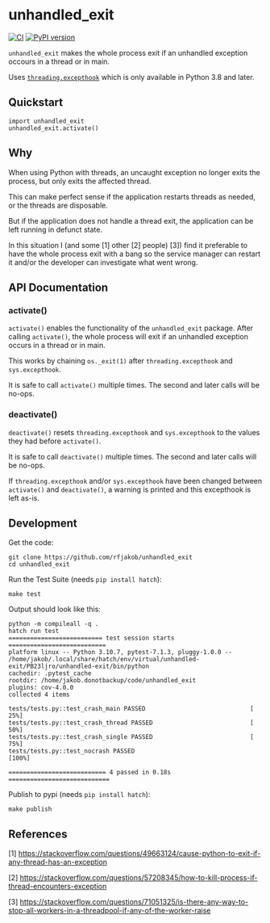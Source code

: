 # unhandled_exit

[![CI](https://github.com/rfjakob/unhandled_exit/actions/workflows/ci.yml/badge.svg)](https://github.com/rfjakob/unhandled_exit/actions/workflows/ci.yml)
[![PyPI version](https://badge.fury.io/py/unhandled_exit.svg)](https://pypi.org/project/unhandled_exit/)

`unhandled_exit` makes the whole process exit if an unhandled
exception occours in a thread or in main.

Uses [`threading.excepthook`](https://docs.python.org/3/library/threading.html#threading.excepthook)
which is only available in Python 3.8 and later.

## Quickstart

```
import unhandled_exit
unhandled_exit.activate()
```

## Why

When using Python with threads, an uncaught exception no longer
exits the process, but only exits the affected thread.

This can make perfect sense if the application restarts threads
as needed, or the threads are disposable.

But if the application does not handle a thread exit, the application
can be left running in defunct state.

In this situation I (and some [1] other [2] people) [3]) find it preferable
to have the whole process exit with a bang so the service manager can
restart it and/or the developer can investigate what went wrong.

## API Documentation

### activate()

`activate()` enables the functionality of the `unhandled_exit`
package. After calling `activate()`, the whole process will
exit if an unhandled exception occurs in a thread or in main.

This works by chaining `os._exit(1)` after `threading.excepthook` and
`sys.excepthook`.

It is safe to call `activate()` multiple times.
The second and later calls will be no-ops.

### deactivate()

`deactivate()` resets `threading.excepthook` and `sys.excepthook`
to the values they had before `activate()`.

It is safe to call `deactivate()` multiple times.
The second and later calls will be no-ops.

If `threading.excepthook` and/or `sys.excepthook` have been
changed between `activate()` and `deactivate()`, a warning
is printed and this excepthook is left as-is.

## Development

Get the code:

```
git clone https://github.com/rfjakob/unhandled_exit
cd unhandled_exit
```

Run the Test Suite (needs `pip install hatch`):

```
make test
```

Output should look like this:
```
python -m compileall -q .
hatch run test
========================== test session starts ===========================
platform linux -- Python 3.10.7, pytest-7.1.3, pluggy-1.0.0 -- /home/jakob/.local/share/hatch/env/virtual/unhandled-exit/PB23ljro/unhandled-exit/bin/python
cachedir: .pytest_cache
rootdir: /home/jakob.donotbackup/code/unhandled_exit
plugins: cov-4.0.0
collected 4 items                                                        

tests/tests.py::test_crash_main PASSED                             [ 25%]
tests/tests.py::test_crash_thread PASSED                           [ 50%]
tests/tests.py::test_crash_single PASSED                           [ 75%]
tests/tests.py::test_nocrash PASSED                                [100%]

=========================== 4 passed in 0.18s ============================
```

Publish to pypi (needs `pip install hatch`):

```
make publish
```

## References

[1] https://stackoverflow.com/questions/49663124/cause-python-to-exit-if-any-thread-has-an-exception

[2] https://stackoverflow.com/questions/57208345/how-to-kill-process-if-thread-encounters-exception

[3] https://stackoverflow.com/questions/71051325/is-there-any-way-to-stop-all-workers-in-a-threadpool-if-any-of-the-worker-raise
